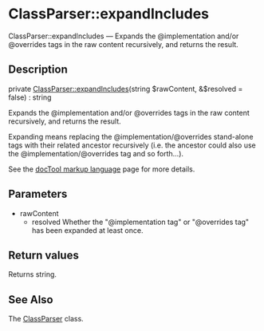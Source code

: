 ClassParser::expandIncludes
================

ClassParser::expandIncludes — Expands the @implementation and/or @overrides tags in the raw content recursively, and returns the result.

Description
---------------


private [ClassParser::expandIncludes](https://github.com/lingtalfi/DocTools/blob/master/doc/api/DocTools/ClassParser/ClassParser/expandIncludes.md)(string $rawContent, &$resolved = false) : string




Expands the @implementation and/or @overrides tags in the raw content recursively, and returns the result.

Expanding means replacing the @implementation/@overrides stand-alone tags with their related ancestor recursively (i.e. the ancestor
could also use the @implementation/@overrides tag and so forth...).

See the [docTool markup language](https://github.com/lingtalfi/DocTools/blob/master/doc/pages/doctool-markup-languages.md) page for more details.




Parameters
--------------

- rawContent
    - resolved
    Whether the "@implementation tag" or "@overrides tag" has been expanded at least once.

Return values
----------------

Returns string.









See Also
-----------

The [ClassParser](https://github.com/lingtalfi/DocTools/blob/master/doc/api/DocTools/ClassParser/ClassParser.md) class.
